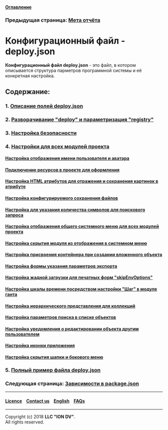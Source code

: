#### [Оглавление](/docs/ru/index.md)

### Предыдущая страница: [Мета отчёта](/docs/ru/2_system_description/metadata_structure/meta_report/meta_report.md)

# Конфигурационный файл - deploy.json

**Конфигурационный файл deploy.json** - это файл, в котором описывается структура парметров программной системы и её конкретная настройка.

## Содержание: 

### 1. [Описание полей deploy.json](/docs/en/2_system_description/platform_configuration/deploy_desc.md)
### 2. [Разворачивание "deploy" и параметризация "registry"](/docs/en/2_system_description/platform_configuration/deploy_registry.md)
### 3. [Настройка безопасности](/docs/en/2_system_description/platform_configuration/deploy_security.md)
### 4. [Настройки для всех модулей проекта](/docs/en/2_system_description/platform_configuration/deploy_modules.md)
#### [Настройка отображения имени пользователя и аватара](/docs/en/2_system_description/platform_configuration/deploy_modules.md)
#### [Подключение ресурсов в проекте для оформления](/docs/en/2_system_description/platform_configuration/deploy_modules.md)
#### [Настройка HTML атрибутов для отражения и сохранения картинок в атрибуте](/docs/en/2_system_description/platform_configuration/deploy_modules.md)
#### [Настройка конфигурируемого сохранения файлов](/docs/en/2_system_description/platform_configuration/deploy_modules.md)
#### [Настройка для указания количества символов для поискового запроса](/docs/en/2_system_description/platform_configuration/deploy_modules.md)
#### [Настройка отображения общего системного меню для всех модулей проекта](/docs/en/2_system_description/platform_configuration/deploy_modules.md)
#### [Настройка скрытия модуля из отображения в системном меню](/docs/en/2_system_description/platform_configuration/deploy_modules.md)
#### [Настройка присвоения контейнера при создании вложенного объекта](/docs/en/2_system_description/platform_configuration/deploy_modules.md)
#### [Настройка формы указания параметров экспорта](/docs/en/2_system_description/platform_configuration/deploy_modules.md)
#### [Настройка жадной загрузки для печатных форм "skipEnvOptions"](/docs/en/2_system_description/platform_configuration/deploy_modules.md)
#### [Настройка шкалы времени посредством настройки "Шаг" в модуле ганта](/docs/en/2_system_description/platform_configuration/deploy_modules.md)
#### [Настройка иерархического представления для коллекций](/docs/en/2_system_description/platform_configuration/deploy_modules.md)
#### [Настройка параметров поиска в списке объектов](/docs/en/2_system_description/platform_configuration/deploy_modules.md)
#### [Настройка уведомления о редактировании объекта другим пользователем](/docs/en/2_system_description/platform_configuration/deploy_modules.md)
#### [Настройка иконки приложения](/docs/en/2_system_description/platform_configuration/deploy_modules.md)
#### [Настройка скрытия шапки и бокового меню](/docs/en/2_system_description/platform_configuration/deploy_modules.md)
### 5. [Полный пример файла deploy.json](/docs/ru/2_system_description/platform_configuration/deploy_ex.md)

### Следующая страница: [Зависимости в package.json](/docs/ru/2_system_description/platform_configuration/package.md)

--------------------------------------------------------------------------  


 #### [Licence](/LICENCE.md) &ensp;  [Contact us](https://iondv.com) &ensp;  [English](/docs/en/2_system_description/platform_configuration/deploy.md)   &ensp; [FAQs](/faqs.md) 
 
 --------------------------------------------------------------------------  

Copyright (c) 2018 **LLC "ION DV"**.  
All rights reserved. 